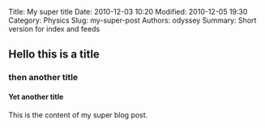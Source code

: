 Title: My super title
Date: 2010-12-03 10:20
Modified: 2010-12-05 19:30
Category: Physics
Slug: my-super-post
Authors: odyssey
Summary: Short version for index and feeds

## Hello this is a title

### then another title

#### Yet another title

This is the content of my super blog post.
